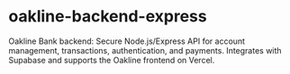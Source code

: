 # oakline-backend-express
Oakline Bank backend: Secure Node.js/Express API for account management, transactions, authentication, and payments. Integrates with Supabase and supports the Oakline frontend on Vercel.
